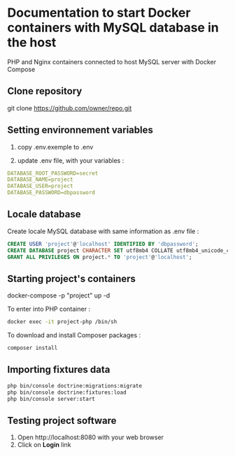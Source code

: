 # Documentation to start Docker containers with MySQL database in the host

PHP and Nginx containers connected to host MySQL server with Docker Compose


## Clone repository
git clone https://github.com/owner/repo.git




## Setting environnement variables

1. copy .env.exemple to .env

2. update .env file, with your variables :

```yaml
DATABASE_ROOT_PASSWORD=secret
DATABASE_NAME=project
DATABASE_USER=project
DATABASE_PASSWORD=dbpassword
```



## Locale database

Create locale MySQL database
with same information as .env file :

```sql
CREATE USER 'project'@'localhost' IDENTIFIED BY 'dbpassword';
CREATE DATABASE project CHARACTER SET utf8mb4 COLLATE utf8mb4_unicode_ci;
GRANT ALL PRIVILEGES ON project.* TO 'project'@'localhost';
```




## Starting project's containers

docker-compose -p "project" up -d

To enter into PHP container : 
```sh
docker exec -it project-php /bin/sh
```

To download and install Composer packages : 
```sh
composer install

```




## Importing fixtures data 

```bash
php bin/console doctrine:migrations:migrate
php bin/console doctrine:fixtures:load
php bin/console server:start
```





## Testing project software

1. Open http://localhost:8080 with your web browser
2. Click on **Login** link



